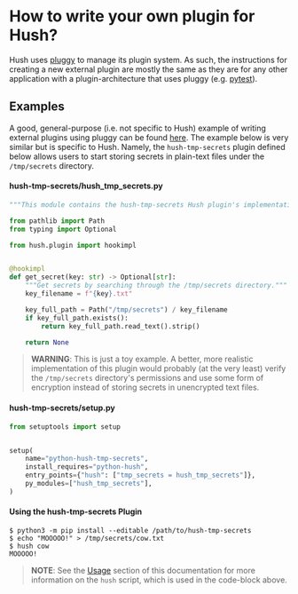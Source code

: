 # How to write your own plugin for Hush?

Hush uses [pluggy][1] to manage its plugin system. As such, the instructions
for creating a new external plugin are mostly the same as they are for any
other application with a plugin-architecture that uses pluggy (e.g.
[pytest][2]).

## Examples

A good, general-purpose (i.e. not specific to Hush) example of writing external
plugins using pluggy can be found [here][3]. The example below is very similar
but is specific to Hush. Namely, the `hush-tmp-secrets` plugin defined below
allows users to start storing secrets in plain-text files under the
`/tmp/secrets` directory.

#### hush-tmp-secrets/hush\_tmp\_secrets.py

```python
"""This module contains the hush-tmp-secrets Hush plugin's implementation."""

from pathlib import Path
from typing import Optional

from hush.plugin import hookimpl


@hookimpl
def get_secret(key: str) -> Optional[str]:
    """Get secrets by searching through the /tmp/secrets directory."""
    key_filename = f"{key}.txt"

    key_full_path = Path("/tmp/secrets") / key_filename
    if key_full_path.exists():
        return key_full_path.read_text().strip()

    return None
```

> **WARNING**: This is just a toy example. A better, more realistic
> implementation of this plugin would probably (at the very least) verify the
> `/tmp/secrets` directory's permissions and use some form of encryption
> instead of storing secrets in unencrypted text files.

#### hush-tmp-secrets/setup.py

```python
from setuptools import setup


setup(
    name="python-hush-tmp-secrets",
    install_requires="python-hush",
    entry_points={"hush": ["tmp_secrets = hush_tmp_secrets"]},
    py_modules=["hush_tmp_secrets"],
)
```

#### Using the hush-tmp-secrets Plugin

```console
$ python3 -m pip install --editable /path/to/hush-tmp-secrets
$ echo "MOOOOO!" > /tmp/secrets/cow.txt
$ hush cow
MOOOOO!
```

> **NOTE**: See the [Usage][4] section of this documentation for more
> information on the `hush` script, which is used in the code-block above.


[1]: https://pluggy.readthedocs.io/en/stable/
[2]: https://github.com/pytest-dev/pytest
[3]: https://pluggy.readthedocs.io/en/stable/#the-plugin
[4]: https://hush.readthedocs.io/en/latest/usage.html
